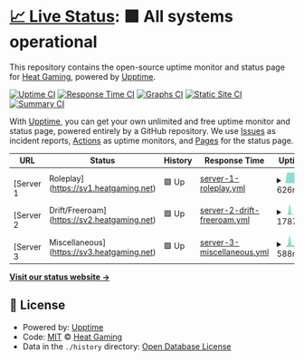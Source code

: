 # [📈 Live Status](https://stats.heatgaming.net): <!--live status--> **🟩 All systems operational**

This repository contains the open-source uptime monitor and status page for [Heat Gaming](https://stats.heatgaming.net), powered by [Upptime](https://github.com/upptime/upptime).

[![Uptime CI](https://github.com/Heat-Gaming/stats/workflows/Uptime%20CI/badge.svg)](https://github.com/Heat-Gaming/stats/actions?query=workflow%3A%22Uptime+CI%22)
[![Response Time CI](https://github.com/Heat-Gaming/stats/workflows/Response%20Time%20CI/badge.svg)](https://github.com/Heat-Gaming/stats/actions?query=workflow%3A%22Response+Time+CI%22)
[![Graphs CI](https://github.com/Heat-Gaming/stats/workflows/Graphs%20CI/badge.svg)](https://github.com/Heat-Gaming/stats/actions?query=workflow%3A%22Graphs+CI%22)
[![Static Site CI](https://github.com/Heat-Gaming/stats/workflows/Static%20Site%20CI/badge.svg)](https://github.com/Heat-Gaming/stats/actions?query=workflow%3A%22Static+Site+CI%22)
[![Summary CI](https://github.com/Heat-Gaming/stats/workflows/Summary%20CI/badge.svg)](https://github.com/Heat-Gaming/stats/actions?query=workflow%3A%22Summary+CI%22)

With [Upptime](https://upptime.js.org), you can get your own unlimited and free uptime monitor and status page, powered entirely by a GitHub repository. We use [Issues](https://github.com/Heat-Gaming/stats/issues) as incident reports, [Actions](https://github.com/Heat-Gaming/stats/actions) as uptime monitors, and [Pages](https://stats.heatgaming.net) for the status page.

<!--start: status pages-->
<!-- This summary is generated by Upptime (https://github.com/upptime/upptime) -->
<!-- Do not edit this manually, your changes will be overwritten -->
<!-- prettier-ignore -->
| URL | Status | History | Response Time | Uptime |
| --- | ------ | ------- | ------------- | ------ |
| <img alt="" src="https://cdn.heatgaming.net/icons/snails/sv1.ico" height="13"> [Server 1 | Roleplay](https://sv1.heatgaming.net) | 🟩 Up | [server-1-roleplay.yml](https://github.com/Heat-Gaming/stats/commits/HEAD/history/server-1-roleplay.yml) | <details><summary><img alt="Response time graph" src="./graphs/server-1-roleplay/response-time-week.png" height="20"> 626ms</summary><br><a href="https://stats.heatgaming.net/history/server-1-roleplay"><img alt="Response time 819" src="https://img.shields.io/endpoint?url=https%3A%2F%2Fraw.githubusercontent.com%2FHeat-Gaming%2Fstats%2FHEAD%2Fapi%2Fserver-1-roleplay%2Fresponse-time.json"></a><br><a href="https://stats.heatgaming.net/history/server-1-roleplay"><img alt="24-hour response time 778" src="https://img.shields.io/endpoint?url=https%3A%2F%2Fraw.githubusercontent.com%2FHeat-Gaming%2Fstats%2FHEAD%2Fapi%2Fserver-1-roleplay%2Fresponse-time-day.json"></a><br><a href="https://stats.heatgaming.net/history/server-1-roleplay"><img alt="7-day response time 626" src="https://img.shields.io/endpoint?url=https%3A%2F%2Fraw.githubusercontent.com%2FHeat-Gaming%2Fstats%2FHEAD%2Fapi%2Fserver-1-roleplay%2Fresponse-time-week.json"></a><br><a href="https://stats.heatgaming.net/history/server-1-roleplay"><img alt="30-day response time 1604" src="https://img.shields.io/endpoint?url=https%3A%2F%2Fraw.githubusercontent.com%2FHeat-Gaming%2Fstats%2FHEAD%2Fapi%2Fserver-1-roleplay%2Fresponse-time-month.json"></a><br><a href="https://stats.heatgaming.net/history/server-1-roleplay"><img alt="1-year response time 819" src="https://img.shields.io/endpoint?url=https%3A%2F%2Fraw.githubusercontent.com%2FHeat-Gaming%2Fstats%2FHEAD%2Fapi%2Fserver-1-roleplay%2Fresponse-time-year.json"></a></details> | <details><summary><a href="https://stats.heatgaming.net/history/server-1-roleplay">99.02%</a></summary><a href="https://stats.heatgaming.net/history/server-1-roleplay"><img alt="All-time uptime 99.75%" src="https://img.shields.io/endpoint?url=https%3A%2F%2Fraw.githubusercontent.com%2FHeat-Gaming%2Fstats%2FHEAD%2Fapi%2Fserver-1-roleplay%2Fuptime.json"></a><br><a href="https://stats.heatgaming.net/history/server-1-roleplay"><img alt="24-hour uptime 95.50%" src="https://img.shields.io/endpoint?url=https%3A%2F%2Fraw.githubusercontent.com%2FHeat-Gaming%2Fstats%2FHEAD%2Fapi%2Fserver-1-roleplay%2Fuptime-day.json"></a><br><a href="https://stats.heatgaming.net/history/server-1-roleplay"><img alt="7-day uptime 99.02%" src="https://img.shields.io/endpoint?url=https%3A%2F%2Fraw.githubusercontent.com%2FHeat-Gaming%2Fstats%2FHEAD%2Fapi%2Fserver-1-roleplay%2Fuptime-week.json"></a><br><a href="https://stats.heatgaming.net/history/server-1-roleplay"><img alt="30-day uptime 99.31%" src="https://img.shields.io/endpoint?url=https%3A%2F%2Fraw.githubusercontent.com%2FHeat-Gaming%2Fstats%2FHEAD%2Fapi%2Fserver-1-roleplay%2Fuptime-month.json"></a><br><a href="https://stats.heatgaming.net/history/server-1-roleplay"><img alt="1-year uptime 99.75%" src="https://img.shields.io/endpoint?url=https%3A%2F%2Fraw.githubusercontent.com%2FHeat-Gaming%2Fstats%2FHEAD%2Fapi%2Fserver-1-roleplay%2Fuptime-year.json"></a></details>
| <img alt="" src="https://cdn.heatgaming.net/icons/snails/sv2.ico" height="13"> [Server 2 | Drift/Freeroam](https://sv2.heatgaming.net) | 🟩 Up | [server-2-drift-freeroam.yml](https://github.com/Heat-Gaming/stats/commits/HEAD/history/server-2-drift-freeroam.yml) | <details><summary><img alt="Response time graph" src="./graphs/server-2-drift-freeroam/response-time-week.png" height="20"> 1787ms</summary><br><a href="https://stats.heatgaming.net/history/server-2-drift-freeroam"><img alt="Response time 550" src="https://img.shields.io/endpoint?url=https%3A%2F%2Fraw.githubusercontent.com%2FHeat-Gaming%2Fstats%2FHEAD%2Fapi%2Fserver-2-drift-freeroam%2Fresponse-time.json"></a><br><a href="https://stats.heatgaming.net/history/server-2-drift-freeroam"><img alt="24-hour response time 867" src="https://img.shields.io/endpoint?url=https%3A%2F%2Fraw.githubusercontent.com%2FHeat-Gaming%2Fstats%2FHEAD%2Fapi%2Fserver-2-drift-freeroam%2Fresponse-time-day.json"></a><br><a href="https://stats.heatgaming.net/history/server-2-drift-freeroam"><img alt="7-day response time 1787" src="https://img.shields.io/endpoint?url=https%3A%2F%2Fraw.githubusercontent.com%2FHeat-Gaming%2Fstats%2FHEAD%2Fapi%2Fserver-2-drift-freeroam%2Fresponse-time-week.json"></a><br><a href="https://stats.heatgaming.net/history/server-2-drift-freeroam"><img alt="30-day response time 1453" src="https://img.shields.io/endpoint?url=https%3A%2F%2Fraw.githubusercontent.com%2FHeat-Gaming%2Fstats%2FHEAD%2Fapi%2Fserver-2-drift-freeroam%2Fresponse-time-month.json"></a><br><a href="https://stats.heatgaming.net/history/server-2-drift-freeroam"><img alt="1-year response time 550" src="https://img.shields.io/endpoint?url=https%3A%2F%2Fraw.githubusercontent.com%2FHeat-Gaming%2Fstats%2FHEAD%2Fapi%2Fserver-2-drift-freeroam%2Fresponse-time-year.json"></a></details> | <details><summary><a href="https://stats.heatgaming.net/history/server-2-drift-freeroam">99.07%</a></summary><a href="https://stats.heatgaming.net/history/server-2-drift-freeroam"><img alt="All-time uptime 99.77%" src="https://img.shields.io/endpoint?url=https%3A%2F%2Fraw.githubusercontent.com%2FHeat-Gaming%2Fstats%2FHEAD%2Fapi%2Fserver-2-drift-freeroam%2Fuptime.json"></a><br><a href="https://stats.heatgaming.net/history/server-2-drift-freeroam"><img alt="24-hour uptime 95.54%" src="https://img.shields.io/endpoint?url=https%3A%2F%2Fraw.githubusercontent.com%2FHeat-Gaming%2Fstats%2FHEAD%2Fapi%2Fserver-2-drift-freeroam%2Fuptime-day.json"></a><br><a href="https://stats.heatgaming.net/history/server-2-drift-freeroam"><img alt="7-day uptime 99.07%" src="https://img.shields.io/endpoint?url=https%3A%2F%2Fraw.githubusercontent.com%2FHeat-Gaming%2Fstats%2FHEAD%2Fapi%2Fserver-2-drift-freeroam%2Fuptime-week.json"></a><br><a href="https://stats.heatgaming.net/history/server-2-drift-freeroam"><img alt="30-day uptime 99.35%" src="https://img.shields.io/endpoint?url=https%3A%2F%2Fraw.githubusercontent.com%2FHeat-Gaming%2Fstats%2FHEAD%2Fapi%2Fserver-2-drift-freeroam%2Fuptime-month.json"></a><br><a href="https://stats.heatgaming.net/history/server-2-drift-freeroam"><img alt="1-year uptime 99.77%" src="https://img.shields.io/endpoint?url=https%3A%2F%2Fraw.githubusercontent.com%2FHeat-Gaming%2Fstats%2FHEAD%2Fapi%2Fserver-2-drift-freeroam%2Fuptime-year.json"></a></details>
| <img alt="" src="https://cdn.heatgaming.net/icons/snails/sv3.ico" height="13"> [Server 3 | Miscellaneous](https://sv3.heatgaming.net) | 🟩 Up | [server-3-miscellaneous.yml](https://github.com/Heat-Gaming/stats/commits/HEAD/history/server-3-miscellaneous.yml) | <details><summary><img alt="Response time graph" src="./graphs/server-3-miscellaneous/response-time-week.png" height="20"> 588ms</summary><br><a href="https://stats.heatgaming.net/history/server-3-miscellaneous"><img alt="Response time 416" src="https://img.shields.io/endpoint?url=https%3A%2F%2Fraw.githubusercontent.com%2FHeat-Gaming%2Fstats%2FHEAD%2Fapi%2Fserver-3-miscellaneous%2Fresponse-time.json"></a><br><a href="https://stats.heatgaming.net/history/server-3-miscellaneous"><img alt="24-hour response time 242" src="https://img.shields.io/endpoint?url=https%3A%2F%2Fraw.githubusercontent.com%2FHeat-Gaming%2Fstats%2FHEAD%2Fapi%2Fserver-3-miscellaneous%2Fresponse-time-day.json"></a><br><a href="https://stats.heatgaming.net/history/server-3-miscellaneous"><img alt="7-day response time 588" src="https://img.shields.io/endpoint?url=https%3A%2F%2Fraw.githubusercontent.com%2FHeat-Gaming%2Fstats%2FHEAD%2Fapi%2Fserver-3-miscellaneous%2Fresponse-time-week.json"></a><br><a href="https://stats.heatgaming.net/history/server-3-miscellaneous"><img alt="30-day response time 939" src="https://img.shields.io/endpoint?url=https%3A%2F%2Fraw.githubusercontent.com%2FHeat-Gaming%2Fstats%2FHEAD%2Fapi%2Fserver-3-miscellaneous%2Fresponse-time-month.json"></a><br><a href="https://stats.heatgaming.net/history/server-3-miscellaneous"><img alt="1-year response time 416" src="https://img.shields.io/endpoint?url=https%3A%2F%2Fraw.githubusercontent.com%2FHeat-Gaming%2Fstats%2FHEAD%2Fapi%2Fserver-3-miscellaneous%2Fresponse-time-year.json"></a></details> | <details><summary><a href="https://stats.heatgaming.net/history/server-3-miscellaneous">99.08%</a></summary><a href="https://stats.heatgaming.net/history/server-3-miscellaneous"><img alt="All-time uptime 99.80%" src="https://img.shields.io/endpoint?url=https%3A%2F%2Fraw.githubusercontent.com%2FHeat-Gaming%2Fstats%2FHEAD%2Fapi%2Fserver-3-miscellaneous%2Fuptime.json"></a><br><a href="https://stats.heatgaming.net/history/server-3-miscellaneous"><img alt="24-hour uptime 95.56%" src="https://img.shields.io/endpoint?url=https%3A%2F%2Fraw.githubusercontent.com%2FHeat-Gaming%2Fstats%2FHEAD%2Fapi%2Fserver-3-miscellaneous%2Fuptime-day.json"></a><br><a href="https://stats.heatgaming.net/history/server-3-miscellaneous"><img alt="7-day uptime 99.08%" src="https://img.shields.io/endpoint?url=https%3A%2F%2Fraw.githubusercontent.com%2FHeat-Gaming%2Fstats%2FHEAD%2Fapi%2Fserver-3-miscellaneous%2Fuptime-week.json"></a><br><a href="https://stats.heatgaming.net/history/server-3-miscellaneous"><img alt="30-day uptime 99.40%" src="https://img.shields.io/endpoint?url=https%3A%2F%2Fraw.githubusercontent.com%2FHeat-Gaming%2Fstats%2FHEAD%2Fapi%2Fserver-3-miscellaneous%2Fuptime-month.json"></a><br><a href="https://stats.heatgaming.net/history/server-3-miscellaneous"><img alt="1-year uptime 99.80%" src="https://img.shields.io/endpoint?url=https%3A%2F%2Fraw.githubusercontent.com%2FHeat-Gaming%2Fstats%2FHEAD%2Fapi%2Fserver-3-miscellaneous%2Fuptime-year.json"></a></details>

<!--end: status pages-->

[**Visit our status website →**](https://stats.heatgaming.net)

## 📄 License

- Powered by: [Upptime](https://github.com/upptime/upptime)
- Code: [MIT](./LICENSE) © [Heat Gaming](https://stats.heatgaming.net)
- Data in the `./history` directory: [Open Database License](https://opendatacommons.org/licenses/odbl/1-0/)
